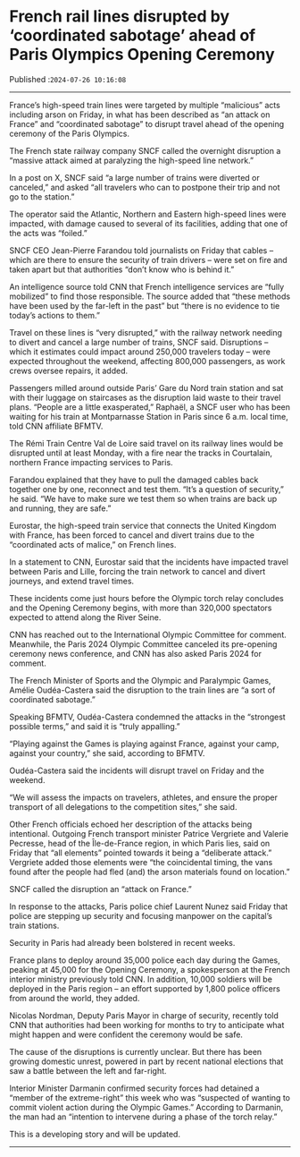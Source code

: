 # French rail lines disrupted by ‘coordinated sabotage’ ahead of Paris Olympics Opening Ceremony

Published :`2024-07-26 10:16:08`

---

France’s high-speed train lines were targeted by multiple “malicious” acts including arson on Friday, in what has been described as “an attack on France” and “coordinated sabotage” to disrupt travel ahead of the opening ceremony of the Paris Olympics.

The French state railway company SNCF called the overnight disruption a “massive attack aimed at paralyzing the high-speed line network.”

In a post on X, SNCF said “a large number of trains were diverted or canceled,” and asked “all travelers who can to postpone their trip and not go to the station.”

The operator said the Atlantic, Northern and Eastern high-speed lines were impacted, with damage caused to several of its facilities, adding that one of the acts was “foiled.”

SNCF CEO Jean-Pierre Farandou told journalists on Friday that cables – which are there to ensure the security of train drivers – were set on fire and taken apart but that authorities “don’t know who is behind it.”

An intelligence source told CNN that French intelligence services are “fully mobilized” to find those responsible. The source added that “these methods have been used by the far-left in the past” but “there is no evidence to tie today’s actions to them.”

Travel on these lines is “very disrupted,” with the railway network needing to divert and cancel a large number of trains, SNCF said. Disruptions – which it estimates could impact around 250,000 travelers today – were expected throughout the weekend, affecting 800,000 passengers, as work crews oversee repairs, it added.

Passengers milled around outside Paris’ Gare du Nord train station and sat with their luggage on staircases as the disruption laid waste to their travel plans. “People are a little exasperated,” Raphaël, a SNCF user who has been waiting for his train at Montparnasse Station in Paris since 6 a.m. local time, told CNN affiliate BFMTV.

The Rémi Train Centre Val de Loire said travel on its railway lines would be disrupted until at least Monday, with a fire near the tracks in Courtalain, northern France impacting services to Paris.

Farandou explained that they have to pull the damaged cables back together one by one, reconnect and test them. “It’s a question of security,” he said. “We have to make sure we test them so when trains are back up and running, they are safe.”

Eurostar, the high-speed train service that connects the United Kingdom with France, has been forced to cancel and divert trains due to the “coordinated acts of malice,” on French lines.

In a statement to CNN, Eurostar said that the incidents have impacted travel between Paris and Lille, forcing the train network to cancel and divert journeys, and extend travel times.

These incidents come just hours before the Olympic torch relay concludes and the Opening Ceremony begins, with more than 320,000 spectators expected to attend along the River Seine.

CNN has reached out to the International Olympic Committee for comment. Meanwhile, the Paris 2024 Olympic Committee canceled its pre-opening ceremony news conference, and CNN has also asked Paris 2024 for comment.

The French Minister of Sports and the Olympic and Paralympic Games, Amélie Oudéa-Castera said the disruption to the train lines are “a sort of coordinated sabotage.”

Speaking BFMTV, Oudéa-Castera condemned the attacks in the “strongest possible terms,” and said it is “truly appalling.”

“Playing against the Games is playing against France, against your camp, against your country,” she said, according to BFMTV.

Oudéa-Castera said the incidents will disrupt travel on Friday and the weekend.

“We will assess the impacts on travelers, athletes, and ensure the proper transport of all delegations to the competition sites,” she said.

Other French officials echoed her description of the attacks being intentional. Outgoing French transport minister Patrice Vergriete and Valerie Pecresse, head of the Île-de-France region, in which Paris lies, said on Friday that “all elements” pointed towards it being a “deliberate attack.” Vergriete added those elements were “the coincidental timing, the vans found after the people had fled (and) the arson materials found on location.”

SNCF called the disruption an “attack on France.”

In response to the attacks, Paris police chief Laurent Nunez said Friday that police are stepping up security and focusing manpower on the capital’s train stations.

Security in Paris had already been bolstered in recent weeks.

France plans to deploy around 35,000 police each day during the Games, peaking at 45,000 for the Opening Ceremony, a spokesperson at the French interior ministry previously told CNN. In addition, 10,000 soldiers will be deployed in the Paris region – an effort supported by 1,800 police officers from around the world, they added.

Nicolas Nordman, Deputy Paris Mayor in charge of security, recently told CNN that authorities had been working for months to try to anticipate what might happen and were confident the ceremony would be safe.

The cause of the disruptions is currently unclear. But there has been growing domestic unrest, powered in part by recent national elections that saw a battle between the left and far-right.

Interior Minister Darmanin confirmed security forces had detained a “member of the extreme-right” this week who was “suspected of wanting to commit violent action during the Olympic Games.” According to Darmanin, the man had an “intention to intervene during a phase of the torch relay.”

This is a developing story and will be updated.

---

